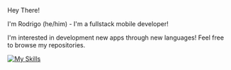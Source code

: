 Hey There!

I'm Rodrigo (he/him) - I'm a fullstack mobile developer!

I'm interested in development new apps through new languages! Feel free to browse my repositories.

[![My Skills](https://skillicons.dev/icons?i=js,html,css,react,ts,androidstudio,aws,bitbucket,cs,dotnet,git,github,mysql,nodejs,sentry,visualstudio&perline=7)](https://skillicons.dev)
